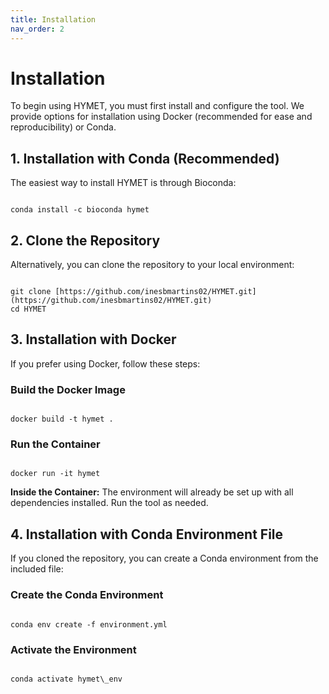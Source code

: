 ```yaml
---
title: Installation
nav_order: 2
---
```


# Installation

To begin using HYMET, you must first install and configure the tool. We provide options for installation using Docker (recommended for ease and reproducibility) or Conda.

## 1. Installation with Conda (Recommended)

The easiest way to install HYMET is through Bioconda:

```

conda install -c bioconda hymet

```

## 2. Clone the Repository

Alternatively, you can clone the repository to your local environment:

```

git clone [https://github.com/inesbmartins02/HYMET.git](https://github.com/inesbmartins02/HYMET.git)
cd HYMET

```

## 3. Installation with Docker

If you prefer using Docker, follow these steps:

### Build the Docker Image

```

docker build -t hymet .

```

### Run the Container

```

docker run -it hymet

```

**Inside the Container:** The environment will already be set up with all dependencies installed. Run the tool as needed.

## 4. Installation with Conda Environment File

If you cloned the repository, you can create a Conda environment from the included file:

### Create the Conda Environment

```

conda env create -f environment.yml

```

### Activate the Environment

```

conda activate hymet\_env

```
```